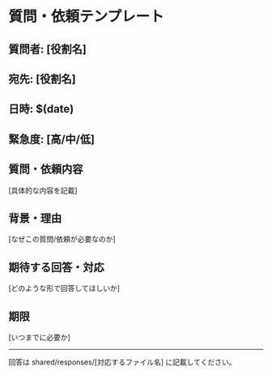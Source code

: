 # 質問・依頼テンプレート

## 質問者: [役割名]
## 宛先: [役割名]  
## 日時: $(date)
## 緊急度: [高/中/低]

## 質問・依頼内容
[具体的な内容を記載]

## 背景・理由
[なぜこの質問/依頼が必要なのか]

## 期待する回答・対応
[どのような形で回答してほしいか]

## 期限
[いつまでに必要か]

---
回答は shared/responses/[対応するファイル名] に記載してください。
